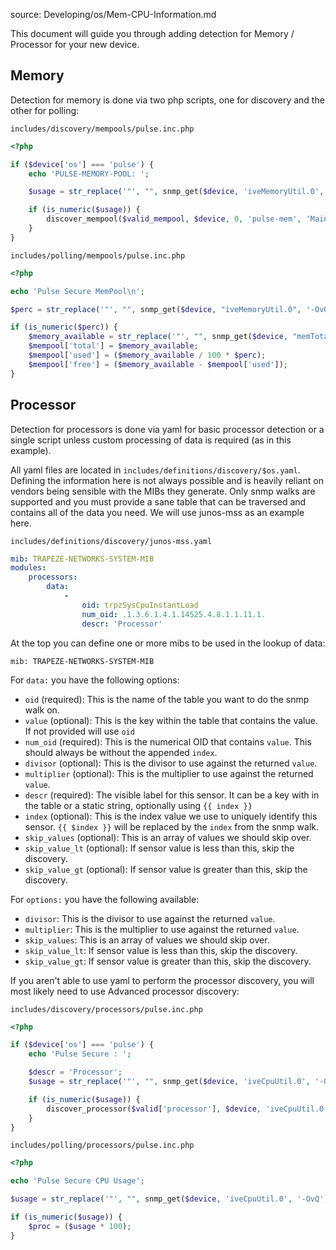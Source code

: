 source: Developing/os/Mem-CPU-Information.md

This document will guide you through adding detection for Memory / Processor for your new device.

## Memory

Detection for memory is done via two php scripts, one for discovery and the other for polling:

`includes/discovery/mempools/pulse.inc.php`

```php
<?php

if ($device['os'] === 'pulse') {
    echo 'PULSE-MEMORY-POOL: ';

    $usage = str_replace('"', "", snmp_get($device, 'iveMemoryUtil.0', '-OvQ', 'PULSESECURE-PSG-MIB'));

    if (is_numeric($usage)) {
        discover_mempool($valid_mempool, $device, 0, 'pulse-mem', 'Main Memory', '100', null, null);
    }
}
```

`includes/polling/mempools/pulse.inc.php`

```php
<?php

echo 'Pulse Secure MemPool\n';

$perc = str_replace('"', "", snmp_get($device, "iveMemoryUtil.0", '-OvQ', 'PULSESECURE-PSG-MIB'));

if (is_numeric($perc)) {
    $memory_available = str_replace('"', "", snmp_get($device, "memTotalReal.0", '-OvQ', 'UCD-SNMP-MIB'));
    $mempool['total'] = $memory_available;
    $mempool['used'] = ($memory_available / 100 * $perc);
    $mempool['free'] = ($memory_available - $mempool['used']);
}
```

## Processor

Detection for processors is done via yaml for basic processor detection or a single script unless custom processing of data is required (as in this example).

All yaml files are located in `includes/definitions/discovery/$os.yaml`. Defining the information here is not always 
possible and is heavily reliant on vendors being sensible with the MIBs they generate. Only snmp walks are supported 
and you must provide a sane table that can be traversed and contains all of the data you need. We will use junos-mss as 
an example here.

`includes/definitions/discovery/junos-mss.yaml`

```yaml
mib: TRAPEZE-NETWORKS-SYSTEM-MIB
modules:
    processors:
        data:
            -
                oid: trpzSysCpuInstantLoad
                num_oid: .1.3.6.1.4.1.14525.4.8.1.1.11.1.
                descr: 'Processor'
```

At the top you can define one or more mibs to be used in the lookup of data:

`mib: TRAPEZE-NETWORKS-SYSTEM-MIB`

For `data:` you have the following options:

  - `oid` (required): This is the name of the table you want to do the snmp walk on.
  - `value` (optional): This is the key within the table that contains the value. If not provided will use `oid`
  - `num_oid` (required): This is the numerical OID that contains `value`. This should always be without the appended `index`.
  - `divisor` (optional): This is the divisor to use against the returned `value`.
  - `multiplier` (optional): This is the multiplier to use against the returned `value`.
  - `descr` (required): The visible label for this sensor. It can be a key with in the table or a static string, optionally using `{{ index }}`
  - `index` (optional): This is the index value we use to uniquely identify this sensor. `{{ $index }}` will be replaced by the `index` from the snmp walk.
  - `skip_values` (optional): This is an array of values we should skip over.
  - `skip_value_lt` (optional): If sensor value is less than this, skip the discovery.
  - `skip_value_gt` (optional): If sensor value is greater than this, skip the discovery.

For `options:` you have the following available:

  - `divisor`: This is the divisor to use against the returned `value`.
  - `multiplier`: This is the multiplier to use against the returned `value`.
  - `skip_values`: This is an array of values we should skip over.
  - `skip_value_lt`: If sensor value is less than this, skip the discovery.
  - `skip_value_gt`: If sensor value is greater than this, skip the discovery.

If you aren't able to use yaml to perform the processor discovery, you will most likely need to use Advanced processor discovery:

`includes/discovery/processors/pulse.inc.php`

```php
<?php

if ($device['os'] === 'pulse') {
    echo 'Pulse Secure : ';

    $descr = 'Processor';
    $usage = str_replace('"', "", snmp_get($device, 'iveCpuUtil.0', '-OvQ', 'PULSESECURE-PSG-MIB'));

    if (is_numeric($usage)) {
        discover_processor($valid['processor'], $device, 'iveCpuUtil.0', '0', 'pulse-cpu', $descr, '100', $usage, null, null);
    }
}
```

`includes/polling/processors/pulse.inc.php`

```php
<?php

echo 'Pulse Secure CPU Usage';

$usage = str_replace('"', "", snmp_get($device, 'iveCpuUtil.0', '-OvQ', 'PULSESECURE-PSG-MIB'));

if (is_numeric($usage)) {
    $proc = ($usage * 100);
}
```
